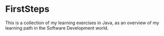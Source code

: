 # FirstSteps
This is a collection of my learning exercises in Java, as an overview of my learning path in the Software Development world. 
